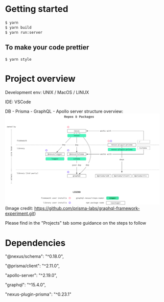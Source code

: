 # Getting started

```
$ yarn
$ yarn build
$ yarn run:server
```

## To make your code prettier

```
$ yarn style
```

# Project overview
Development env: UNIX / MacOS / LINUX

IDE: VSCode

DB - Prisma - GraphQL - Apollo server structure overview:
![image](https://github.com/BASARANOMO/harvestr_project_graphQL/blob/main/IMG/structure.png)
(Image credit: https://github.com/prisma-labs/graphql-framework-experiment.git)

Please find in the "Projects" tab some guidance on the steps to follow

# Dependencies
"@nexus/schema": "^0.18.0",

"@prisma/client": "^2.11.0",

"apollo-server": "^2.19.0",

"graphql": "^15.4.0",

"nexus-plugin-prisma": "^0.23.1"
